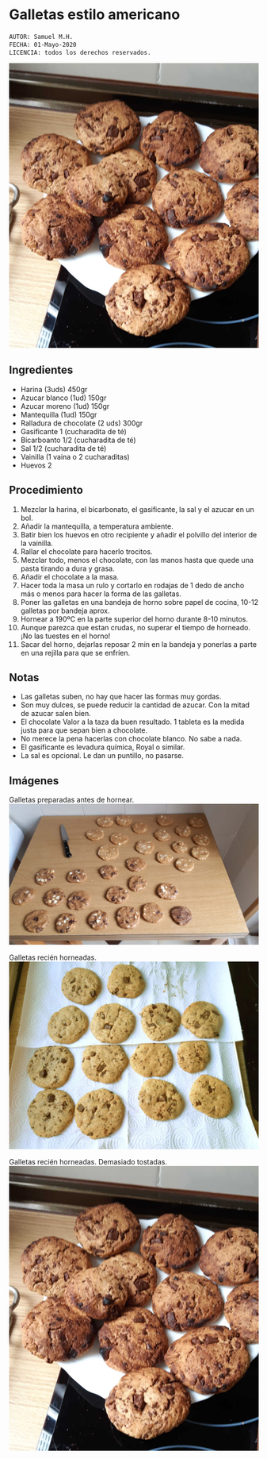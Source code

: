 # Galletas estilo americano

```
AUTOR: Samuel M.H.
FECHA: 01-Mayo-2020
LICENCIA: todos los derechos reservados.
```

![](img/galletas_02.jpg)


## Ingredientes
* Harina (3uds) 450gr
* Azucar blanco (1ud) 150gr
* Azucar moreno (1ud) 150gr
* Mantequilla (1ud) 150gr
* Ralladura de chocolate (2 uds) 300gr
* Gasificante 1 (cucharadita de té)
* Bicarboanto 1/2 (cucharadita de té)
* Sal 1/2 (cucharadita de té)
* Vainilla (1 vaina o 2 cucharaditas)
* Huevos 2


## Procedimiento
1. Mezclar la harina, el bicarbonato, el gasificante, la sal y el azucar en un bol.
1. Añadir la mantequilla, a temperatura ambiente.
1. Batir bien los huevos en otro recipiente y añadir el polvillo del interior de la vainilla.
1. Rallar el chocolate para hacerlo trocitos.
1. Mezclar todo, menos el chocolate, con las manos hasta que quede una pasta tirando a dura y grasa.
1. Añadir el chocolate a la masa.
1. Hacer toda la masa un rulo y cortarlo en rodajas de 1 dedo de ancho más o menos para hacer la forma de las galletas.
1. Poner las galletas en una bandeja de horno sobre papel de cocina, 10-12 galletas por bandeja aprox.
1. Hornear a 190ºC en la parte superior del horno durante 8-10 minutos.
1. Aunque parezca que estan crudas, no superar el tiempo de horneado. ¡No las tuestes en el horno!
1. Sacar del horno, dejarlas reposar 2 min en la bandeja y ponerlas a parte en una rejilla para que se enfríen.


## Notas
* Las galletas suben, no hay que hacer las formas muy gordas.
* Son muy dulces, se puede reducir la cantidad de azucar. Con la mitad de azucar salen bien.
* El chocolate Valor a la taza da buen resultado. 1 tableta es la medida justa para que sepan bien a chocolate.
* No merece la pena hacerlas con chocolate blanco. No sabe a nada.
* El gasificante es levadura química, Royal o similar.
* La sal es opcional. Le dan un puntillo, no pasarse.

## Imágenes
Galletas preparadas antes de hornear.
![](img/galletas_prep.jpg)

Galletas recién horneadas.
![](img/galletas_01.jpg)

Galletas recién horneadas. Demasiado tostadas.
![](img/galletas_02.jpg)
